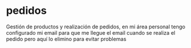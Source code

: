 # pedidos
Gestión de productos y realización de pedidos, en mi área personal tengo configurado mi email para que me llegue el email cuando se realiza el pedido pero aquí lo elimino para evitar problemas
